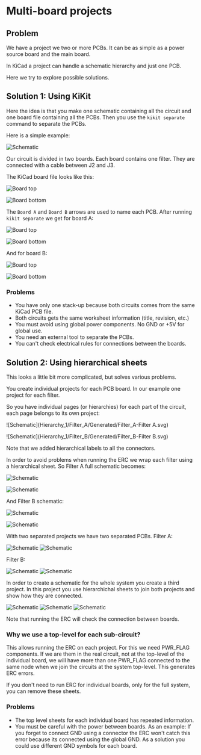 # Multi-board projects

## Problem

We have a project we two or more PCBs. It can be as simple as a power source board and the main board.

In KiCad a project can handle a schematic hierarchy and just one PCB.

Here we try to explore possible solutions.


## Solution 1: Using KiKit

Here the idea is that you make one schematic containing all the circuit and one board file containing all the PCBs.
Then you use the `kikit separate` command to separate the PCBs.

Here is a simple example:

![Schematic](KiKit_1/Generated/Schematic.svg)

Our circuit is divided in two boards. Each board contains one filter.
They are connected with a cable between J2 and J3.

The KiCad board file looks like this:

![Board top](KiKit_1/Generated/KiKit_1-assembly_page_01.png)

![Board bottom](KiKit_1/Generated/KiKit_1-assembly_page_02.png)

The `Board A` and `Board B` arrows are used to name each PCB.
After running `kikit separate` we get for board A:

![Board top](KiKit_1/Board_A/Generated/board_a-assembly_page_01.png)

![Board bottom](KiKit_1/Board_A/Generated/board_a-assembly_page_02.png)

And for board B:

![Board top](KiKit_1/Board_B/Generated/board_b-assembly_page_01.png)

![Board bottom](KiKit_1/Board_B/Generated/board_b-assembly_page_02.png)

### Problems

* You have only one stack-up because both circuits comes from the same KiCad PCB file.
* Both circuits gets the same worksheet information (title, revision, etc.)
* You must avoid using global power components. No GND or +5V for global use.
* You need an external tool to separate the PCBs.
* You can't check electrical rules for connections between the boards.

## Solution 2: Using hierarchical sheets

This looks a little bit more complicated, but solves various problems.

You create individual projects for each PCB board. In our example one project for each filter.

So you have individual pages (or hierarchies) for each part of the circuit, each page belongs to its own project:

![Schematic](Hierarchy_1/Filter_A/Generated/Filter_A-Filter A.svg)

![Schematic](Hierarchy_1/Filter_B/Generated/Filter_B-Filter B.svg)

Note that we added hierarchical labels to all the connectors.

In order to avoid problems when running the ERC we wrap each filter using a hierarchical sheet.
So Filter A full schematic becomes:

![Schematic](Hierarchy_1/Filter_A/Generated/Schematic.svg)

![Schematic](Hierarchy_1/Filter_A/Generated/Filter_A-Filter_A.svg)

And Filter B schematic:

![Schematic](Hierarchy_1/Filter_B/Generated/Schematic.svg)

![Schematic](Hierarchy_1/Filter_B/Generated/Filter_B-Filter_B.svg)

With two separated projects we have two separated PCBs.
Filter A:

![Schematic](Hierarchy_1/Filter_A/Generated/Filter_A-assembly_page_01.png)
![Schematic](Hierarchy_1/Filter_A/Generated/Filter_A-assembly_page_02.png)

Filter B:

![Schematic](Hierarchy_1/Filter_B/Generated/Filter_B-assembly_page_01.png)
![Schematic](Hierarchy_1/Filter_B/Generated/Filter_B-assembly_page_02.png)

In order to create a schematic for the whole system you create a third project.
In this project you use hierarchichal sheets to join both projects and show
how they are connected.

![Schematic](Hierarchy_1/Top_Level/Generated/Schematic.svg)
![Schematic](Hierarchy_1/Top_Level/Generated/Top_Level-Filter_A.svg)
![Schematic](Hierarchy_1/Top_Level/Generated/Top_Level-Filter_B.svg)

Note that running the ERC will check the connection between boards.

### Why we use a top-level for each sub-circuit?

This allows running the ERC on each project.
For this we need PWR_FLAG components. If we are them in the real circuit,
not at the top-level of the individual board, we will have more than one
PWR_FLAG connected to the same node when we join the circuits at the
system top-level. This generates ERC errors.

If you don't need to run ERC for individual boards, only for the full
system, you can remove these sheets.

### Problems

* The top level sheets for each individual board has repeated information.
* You must be careful with the power between boards.
  As an example: If you forget to connect GND using a connector the ERC
  won't catch this error because its connected using the global GND.
  As a solution you could use different GND symbols for each board.
